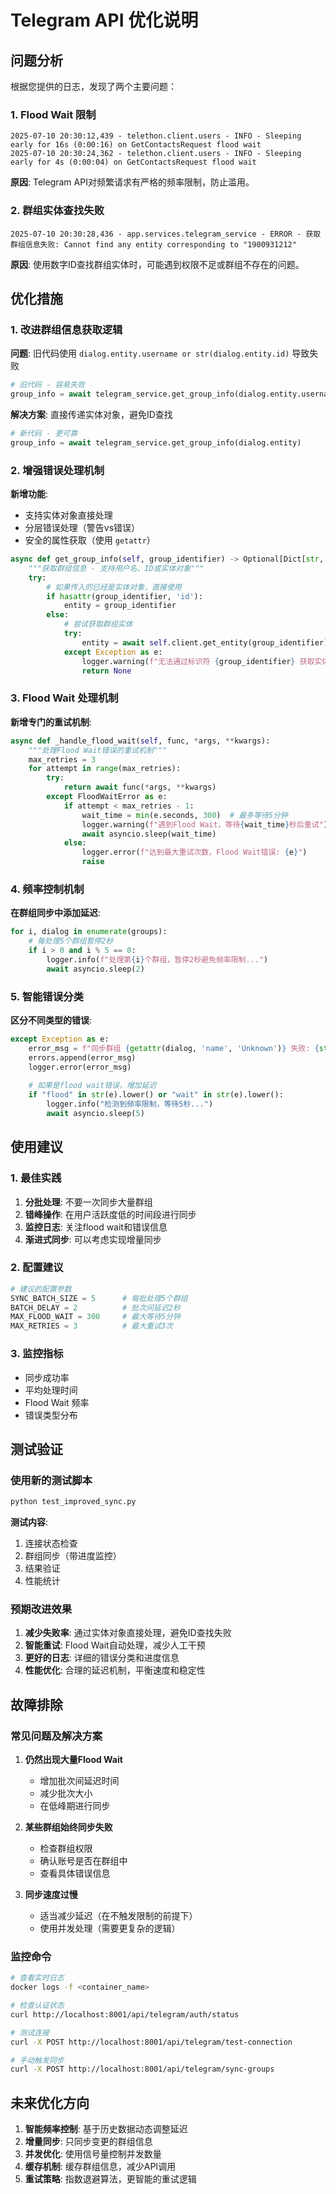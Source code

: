 # Telegram API 优化说明

## 问题分析

根据您提供的日志，发现了两个主要问题：

### 1. Flood Wait 限制
```
2025-07-10 20:30:12,439 - telethon.client.users - INFO - Sleeping early for 16s (0:00:16) on GetContactsRequest flood wait
2025-07-10 20:30:24,362 - telethon.client.users - INFO - Sleeping early for 4s (0:00:04) on GetContactsRequest flood wait
```

**原因**: Telegram API对频繁请求有严格的频率限制，防止滥用。

### 2. 群组实体查找失败
```
2025-07-10 20:30:28,436 - app.services.telegram_service - ERROR - 获取群组信息失败: Cannot find any entity corresponding to "1900931212"
```

**原因**: 使用数字ID查找群组实体时，可能遇到权限不足或群组不存在的问题。

## 优化措施

### 1. 改进群组信息获取逻辑

**问题**: 旧代码使用 `dialog.entity.username or str(dialog.entity.id)` 导致失败
```python
# 旧代码 - 容易失败
group_info = await telegram_service.get_group_info(dialog.entity.username or str(dialog.entity.id))
```

**解决方案**: 直接传递实体对象，避免ID查找
```python
# 新代码 - 更可靠
group_info = await telegram_service.get_group_info(dialog.entity)
```

### 2. 增强错误处理机制

**新增功能**:
- 支持实体对象直接处理
- 分层错误处理（警告vs错误）
- 安全的属性获取（使用 `getattr`）

```python
async def get_group_info(self, group_identifier) -> Optional[Dict[str, Any]]:
    """获取群组信息 - 支持用户名、ID或实体对象"""
    try:
        # 如果传入的已经是实体对象，直接使用
        if hasattr(group_identifier, 'id'):
            entity = group_identifier
        else:
            # 尝试获取群组实体
            try:
                entity = await self.client.get_entity(group_identifier)
            except Exception as e:
                logger.warning(f"无法通过标识符 {group_identifier} 获取实体: {e}")
                return None
```

### 3. Flood Wait 处理机制

**新增专门的重试机制**:
```python
async def _handle_flood_wait(self, func, *args, **kwargs):
    """处理Flood Wait错误的重试机制"""
    max_retries = 3
    for attempt in range(max_retries):
        try:
            return await func(*args, **kwargs)
        except FloodWaitError as e:
            if attempt < max_retries - 1:
                wait_time = min(e.seconds, 300)  # 最多等待5分钟
                logger.warning(f"遇到Flood Wait，等待{wait_time}秒后重试")
                await asyncio.sleep(wait_time)
            else:
                logger.error(f"达到最大重试次数，Flood Wait错误: {e}")
                raise
```

### 4. 频率控制机制

**在群组同步中添加延迟**:
```python
for i, dialog in enumerate(groups):
    # 每处理5个群组暂停2秒
    if i > 0 and i % 5 == 0:
        logger.info(f"处理第{i}个群组，暂停2秒避免频率限制...")
        await asyncio.sleep(2)
```

### 5. 智能错误分类

**区分不同类型的错误**:
```python
except Exception as e:
    error_msg = f"同步群组 {getattr(dialog, 'name', 'Unknown')} 失败: {str(e)}"
    errors.append(error_msg)
    logger.error(error_msg)
    
    # 如果是flood wait错误，增加延迟
    if "flood" in str(e).lower() or "wait" in str(e).lower():
        logger.info("检测到频率限制，等待5秒...")
        await asyncio.sleep(5)
```

## 使用建议

### 1. 最佳实践

1. **分批处理**: 不要一次同步大量群组
2. **错峰操作**: 在用户活跃度低的时间段进行同步
3. **监控日志**: 关注flood wait和错误信息
4. **渐进式同步**: 可以考虑实现增量同步

### 2. 配置建议

```python
# 建议的配置参数
SYNC_BATCH_SIZE = 5      # 每批处理5个群组
BATCH_DELAY = 2          # 批次间延迟2秒
MAX_FLOOD_WAIT = 300     # 最大等待5分钟
MAX_RETRIES = 3          # 最大重试3次
```

### 3. 监控指标

- 同步成功率
- 平均处理时间
- Flood Wait 频率
- 错误类型分布

## 测试验证

### 使用新的测试脚本

```bash
python test_improved_sync.py
```

**测试内容**:
1. 连接状态检查
2. 群组同步（带进度监控）
3. 结果验证
4. 性能统计

### 预期改进效果

1. **减少失败率**: 通过实体对象直接处理，避免ID查找失败
2. **智能重试**: Flood Wait自动处理，减少人工干预
3. **更好的日志**: 详细的错误分类和进度信息
4. **性能优化**: 合理的延迟机制，平衡速度和稳定性

## 故障排除

### 常见问题及解决方案

1. **仍然出现大量Flood Wait**
   - 增加批次间延迟时间
   - 减少批次大小
   - 在低峰期进行同步

2. **某些群组始终同步失败**
   - 检查群组权限
   - 确认账号是否在群组中
   - 查看具体错误信息

3. **同步速度过慢**
   - 适当减少延迟（在不触发限制的前提下）
   - 使用并发处理（需要更复杂的逻辑）

### 监控命令

```bash
# 查看实时日志
docker logs -f <container_name>

# 检查认证状态
curl http://localhost:8001/api/telegram/auth/status

# 测试连接
curl -X POST http://localhost:8001/api/telegram/test-connection

# 手动触发同步
curl -X POST http://localhost:8001/api/telegram/sync-groups
```

## 未来优化方向

1. **智能频率控制**: 基于历史数据动态调整延迟
2. **增量同步**: 只同步变更的群组信息
3. **并发优化**: 使用信号量控制并发数量
4. **缓存机制**: 缓存群组信息，减少API调用
5. **重试策略**: 指数退避算法，更智能的重试逻辑